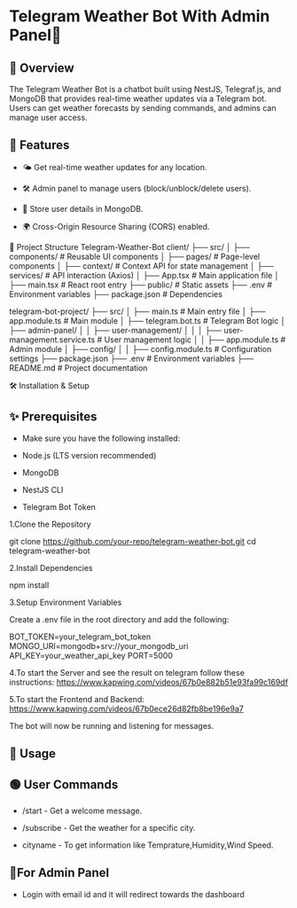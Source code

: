 # Telegram Weather Bot With Admin Panel🤖

## 📌 Overview

The Telegram Weather Bot is a chatbot built using NestJS, Telegraf.js, and MongoDB that provides real-time weather updates via a Telegram bot. Users can get weather forecasts by sending commands, and admins can manage user access.

## 🚀 Features

- 🌤️ Get real-time weather updates for any location.

- 🛠️ Admin panel to manage users (block/unblock/delete users).

- 📝 Store user details in MongoDB.

- 🌍 Cross-Origin Resource Sharing (CORS) enabled.

📂 Project Structure
Telegram-Weather-Bot
client/
├── src/
│   ├── components/         # Reusable UI components
│   ├── pages/              # Page-level components
│   ├── context/            # Context API for state management
│   ├── services/           # API interaction (Axios)
│   ├── App.tsx             # Main application file
│   ├── main.tsx            # React root entry
├── public/                 # Static assets
├── .env                    # Environment variables
├── package.json            # Dependencies

telegram-bot-project/
├── src/
│   ├── main.ts        # Main entry file
│   ├── app.module.ts  # Main module
│   ├── telegram.bot.ts  # Telegram Bot logic
│   ├── admin-panel/
│   │   ├── user-management/
│   │   │   ├── user-management.service.ts  # User management logic
│   │   ├── app.module.ts  # Admin module
│   ├── config/
│   │   ├── config.module.ts  # Configuration settings
├── package.json
├── .env  # Environment variables
├── README.md  # Project documentation

🛠️ Installation & Setup

## ✨ Prerequisites

- Make sure you have the following installed:

- Node.js (LTS version recommended)

- MongoDB

- NestJS CLI

- Telegram Bot Token

1️.Clone the Repository

git clone https://github.com/your-repo/telegram-weather-bot.git
cd telegram-weather-bot

2️.Install Dependencies

npm install

3.Setup Environment Variables

Create a .env file in the root directory and add the following:

BOT_TOKEN=your_telegram_bot_token
MONGO_URI=mongodb+srv://your_mongodb_uri
API_KEY=your_weather_api_key
PORT=5000

4️.To start the Server and see the result on telegram follow these instructions:
https://www.kapwing.com/videos/67b0e882b51e93fa99c169df


5.To start the Frontend and Backend:
https://www.kapwing.com/videos/67b0ece26d82fb8be196e9a7


The bot will now be running and listening for messages.

## 🤖 Usage

## 🟢 User Commands

- /start - Get a welcome message.

- /subscribe - Get the weather for a specific city.

- cityname - To get information like Temprature,Humidity,Wind Speed.

## 📍For Admin Panel

- Login with email id and it will redirect towards the dashboard

